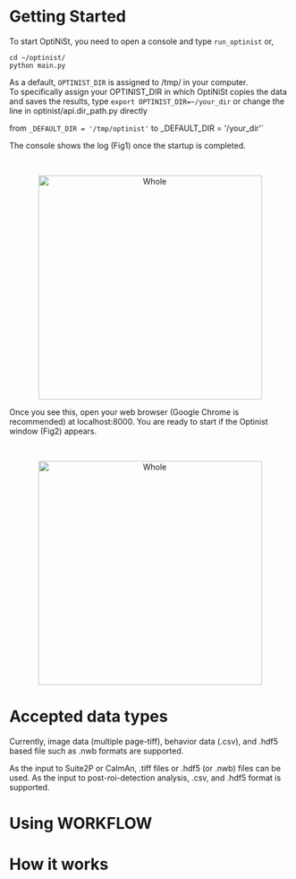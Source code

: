 Getting Started
=================

To start OptiNiSt, you need to open a console and type `run_optinist` or,

`cd ~/optinist/`  
`python main.py`  

As a default, `OPTINIST_DIR` is assigned to /tmp/ in your computer.  
To specifically assign your OPTINIST_DIR in which OptiNiSt copies the data and saves the results,
type `export OPTINIST_DIR=~/your_dir` or change the line in optinist/api.dir_path.py directly

from
`_DEFAULT_DIR = '/tmp/optinist'`
to 
_DEFAULT_DIR = '/your_dir'`


The console shows the log (Fig1) once the startup is completed.

<br>
<p align="center">
<img width="400px" src="../_static/tutorials/Fig1.png" alt="Whole" />
</p>

Once you see this, open your web browser (Google Chrome is recommended) at localhost:8000.
You are ready to start if the Optinist window (Fig2) appears.


<br>
<p align="center">
<img width="400px" src="../_static/tutorials/Fig2.png" alt="Whole" />
</p>

Accepted data types
=================
Currently,  image data (multiple page-tiff), behavior data (.csv), and .hdf5 based file such as .nwb formats are supported. 

As the input to Suite2P or CaImAn,  .tiff files or .hdf5 (or .nwb) files can be used.
As the input to post-roi-detection analysis, .csv, and  .hdf5 format is supported.

Using WORKFLOW 
=================



How it works
=================
